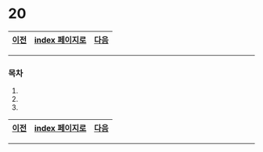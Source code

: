 # 20

[이전](./19_1.md)|[index 페이지로](./00index.md) |[다음](./21.md)
---|---|---
<hr>


### 목차

1.
1.
1.

[이전](./19_1.md)|[index 페이지로](./00index.md) |[다음](./21.md)
---|---|---
<hr>
